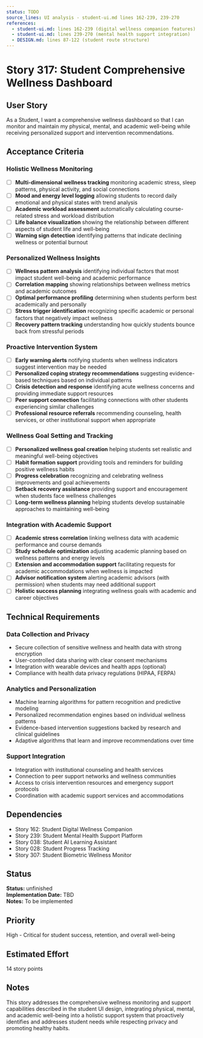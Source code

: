 ```yaml
---
status: TODO
source_lines: UI analysis - student-ui.md lines 162-239, 239-270
references:
  - student-ui.md: lines 162-239 (digital wellness companion features)
  - student-ui.md: lines 239-270 (mental health support integration)
  - DESIGN.md: lines 87-122 (student route structure)
---
```


# Story 317: Student Comprehensive Wellness Dashboard

## User Story
As a Student, I want a comprehensive wellness dashboard so that I can monitor and maintain my physical, mental, and academic well-being while receiving personalized support and intervention recommendations.

## Acceptance Criteria

### Holistic Wellness Monitoring
- [ ] **Multi-dimensional wellness tracking** monitoring academic stress, sleep patterns, physical activity, and social connections
- [ ] **Mood and energy level logging** allowing students to record daily emotional and physical states with trend analysis
- [ ] **Academic workload assessment** automatically calculating course-related stress and workload distribution
- [ ] **Life balance visualization** showing the relationship between different aspects of student life and well-being
- [ ] **Warning sign detection** identifying patterns that indicate declining wellness or potential burnout

### Personalized Wellness Insights
- [ ] **Wellness pattern analysis** identifying individual factors that most impact student well-being and academic performance
- [ ] **Correlation mapping** showing relationships between wellness metrics and academic outcomes
- [ ] **Optimal performance profiling** determining when students perform best academically and personally
- [ ] **Stress trigger identification** recognizing specific academic or personal factors that negatively impact wellness
- [ ] **Recovery pattern tracking** understanding how quickly students bounce back from stressful periods

### Proactive Intervention System
- [ ] **Early warning alerts** notifying students when wellness indicators suggest intervention may be needed
- [ ] **Personalized coping strategy recommendations** suggesting evidence-based techniques based on individual patterns
- [ ] **Crisis detection and response** identifying acute wellness concerns and providing immediate support resources
- [ ] **Peer support connection** facilitating connections with other students experiencing similar challenges
- [ ] **Professional resource referrals** recommending counseling, health services, or other institutional support when appropriate

### Wellness Goal Setting and Tracking
- [ ] **Personalized wellness goal creation** helping students set realistic and meaningful well-being objectives
- [ ] **Habit formation support** providing tools and reminders for building positive wellness habits
- [ ] **Progress celebration** recognizing and celebrating wellness improvements and goal achievements
- [ ] **Setback recovery assistance** providing support and encouragement when students face wellness challenges
- [ ] **Long-term wellness planning** helping students develop sustainable approaches to maintaining well-being

### Integration with Academic Support
- [ ] **Academic stress correlation** linking wellness data with academic performance and course demands
- [ ] **Study schedule optimization** adjusting academic planning based on wellness patterns and energy levels
- [ ] **Extension and accommodation support** facilitating requests for academic accommodations when wellness is impacted
- [ ] **Advisor notification system** alerting academic advisors (with permission) when students may need additional support
- [ ] **Holistic success planning** integrating wellness goals with academic and career objectives

## Technical Requirements

### Data Collection and Privacy
- Secure collection of sensitive wellness and health data with strong encryption
- User-controlled data sharing with clear consent mechanisms
- Integration with wearable devices and health apps (optional)
- Compliance with health data privacy regulations (HIPAA, FERPA)

### Analytics and Personalization
- Machine learning algorithms for pattern recognition and predictive modeling
- Personalized recommendation engines based on individual wellness patterns
- Evidence-based intervention suggestions backed by research and clinical guidelines
- Adaptive algorithms that learn and improve recommendations over time

### Support Integration
- Integration with institutional counseling and health services
- Connection to peer support networks and wellness communities
- Access to crisis intervention resources and emergency support protocols
- Coordination with academic support services and accommodations

## Dependencies
- Story 162: Student Digital Wellness Companion
- Story 239: Student Mental Health Support Platform
- Story 038: Student AI Learning Assistant
- Story 028: Student Progress Tracking
- Story 307: Student Biometric Wellness Monitor


## Status
**Status:** unfinished  
**Implementation Date:** TBD  
**Notes:** To be implemented
## Priority
High - Critical for student success, retention, and overall well-being

## Estimated Effort
14 story points

## Notes
This story addresses the comprehensive wellness monitoring and support capabilities described in the student UI design, integrating physical, mental, and academic well-being into a holistic support system that proactively identifies and addresses student needs while respecting privacy and promoting healthy habits.